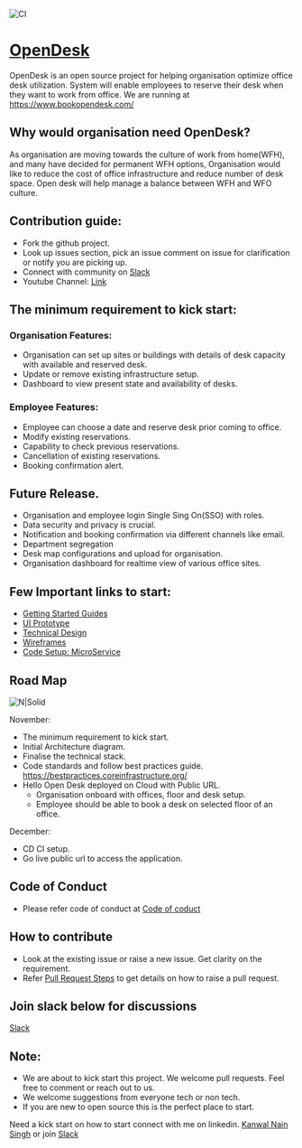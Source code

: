 ![CI](https://github.com/kanwalnainsingh/OpenDesk/workflows/CI/badge.svg)
# [OpenDesk](https://www.bookopendesk.com/)
OpenDesk is an open source project for helping organisation optimize office desk utilization. System will enable employees to reserve their desk when they want to work from office.
We are running at https://www.bookopendesk.com/

## Why would organisation need OpenDesk?
As organisation are moving towards the culture of work from home(WFH), and many have decided for permanent WFH options, Organisation would like to reduce the cost of office infrastructure and reduce number of desk space. Open desk will help manage a balance between WFH and WFO culture.

## Contribution guide:
- Fork the github project.
- Look up issues section, pick an issue comment on issue for clarification or notify you are picking up.
- Connect with community on  [Slack](https://join.slack.com/t/kanwalnain/shared_invite/zt-igi3hzmb-gIHpAlM0JgbGXbydMwUfoA) 
- Youtube Channel: [Link](https://www.youtube.com/channel/UCbjAYM7lRMbJPoYf7HYqQLw)

## The minimum requirement to kick start:
 
### Organisation Features:
- Organisation can set up sites or buildings with details of desk capacity with available and reserved desk.
- Update or remove existing infrastructure setup.
- Dashboard to view present state and availability of desks. 

### Employee Features:
- Employee can choose a date and reserve desk prior coming to office.
- Modify existing reservations.
- Capability to check previous reservations.
- Cancellation of existing reservations.
- Booking confirmation alert.

## Future Release.
- Organisation and employee login Single Sing On(SSO) with roles.
- Data security and privacy is crucial.
- Notification and booking confirmation via different channels like email.
- Department segregation
- Desk map configurations and upload for organisation. 
- Organisation dashboard for realtime view of various office sites. 

## Few Important links to start:
- [Getting Started Guides](docs/getting-started/README.md)
- [UI Prototype](docs/prototype/README.md)
- [Technical Design](docs/technical-design/README.md)
- [Wireframes](docs/wireframe/README.md)
- [Code Setup: MicroService](code_base/micro-services/README.md)

## Road Map
![N|Solid](docs/planning/images/roadmap_2020.jpg)

November: 
- The minimum requirement to kick start.
- Initial Architecture diagram.
- Finalise the technical stack.
- Code standards and follow best practices guide. https://bestpractices.coreinfrastructure.org/
- Hello Open Desk deployed on Cloud with Public URL.
  - Organisation onboard with offices, floor and desk setup.  
  - Employee should be able to book a desk on selected floor of an office. 

December: 
- CD CI setup.
- Go live public url to access the application.

## Code of Conduct 

- Please refer code of conduct at [Code of coduct](code-of-conduct.md)

## How to contribute
- Look at the existing issue or raise a new issue. Get clarity on the requirement.
- Refer [Pull Request Steps](https://jarv.is/notes/how-to-pull-request-fork-github/) to get details on how to raise a pull request. 

## Join slack below for discussions

[Slack](https://join.slack.com/t/opendeskworkspace/shared_invite/zt-igi3hzmb-gIHpAlM0JgbGXbydMwUfoA)


## Note: 
- We are about to kick start this project. We welcome pull requests. Feel free to comment or reach out to us. 
- We welcome suggestions from everyone tech or non tech.
- If you are new to open source this is the perfect place to start.

Need a kick start on how to start connect with me on linkedin. [Kanwal Nain Singh](https://www.linkedin.com/in/kanwalnainsingh/)  or join [Slack](https://join.slack.com/t/kanwalnain/shared_invite/zt-igi3hzmb-gIHpAlM0JgbGXbydMwUfoA) 
